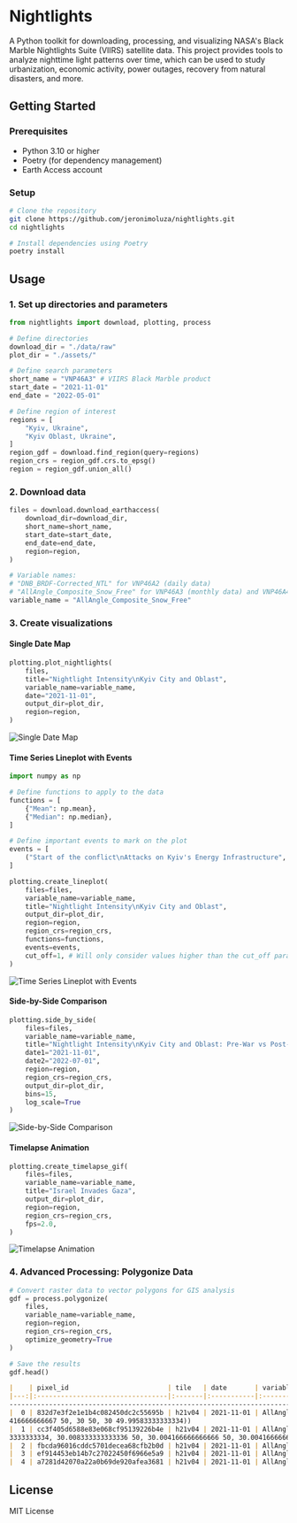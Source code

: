 # Nightlights

A Python toolkit for downloading, processing, and visualizing NASA's Black Marble Nightlights Suite (VIIRS) satellite data. This project provides tools to analyze nighttime light patterns over time, which can be used to study urbanization, economic activity, power outages, recovery from natural disasters, and more.

## Getting Started

### Prerequisites
- Python 3.10 or higher
- Poetry (for dependency management)
- Earth Access account

### Setup

```bash
# Clone the repository
git clone https://github.com/jeronimoluza/nightlights.git
cd nightlights

# Install dependencies using Poetry
poetry install
```

## Usage

### 1. Set up directories and parameters

```python
from nightlights import download, plotting, process

# Define directories
download_dir = "./data/raw"
plot_dir = "./assets/"

# Define search parameters
short_name = "VNP46A3" # VIIRS Black Marble product
start_date = "2021-11-01"
end_date = "2022-05-01"

# Define region of interest
regions = [
    "Kyiv, Ukraine",
    "Kyiv Oblast, Ukraine",
]
region_gdf = download.find_region(query=regions)
region_crs = region_gdf.crs.to_epsg()
region = region_gdf.union_all()
```

### 2. Download data

```python
files = download.download_earthaccess(
    download_dir=download_dir,
    short_name=short_name,
    start_date=start_date,
    end_date=end_date,
    region=region,
)

# Variable names:
# "DNB_BRDF-Corrected_NTL" for VNP46A2 (daily data)
# "AllAngle_Composite_Snow_Free" for VNP46A3 (monthly data) and VNP46A4 (annual data)
variable_name = "AllAngle_Composite_Snow_Free"  
```

### 3. Create visualizations

#### Single Date Map

```python
plotting.plot_nightlights(
    files,
    title="Nightlight Intensity\nKyiv City and Oblast",
    variable_name=variable_name,
    date="2021-11-01",
    output_dir=plot_dir,
    region=region,
)
```
![Single Date Map](./assets/nightlights_20211101_AllAngle_Composite_Snow_Free.png)

#### Time Series Lineplot with Events

```python
import numpy as np

# Define functions to apply to the data
functions = [
    {"Mean": np.mean},
    {"Median": np.median},
]

# Define important events to mark on the plot
events = [
    ("Start of the conflict\nAttacks on Kyiv's Energy Infrastructure", "2022-02-01"),
]

plotting.create_lineplot(
    files=files,
    variable_name=variable_name,
    title="Nightlight Intensity\nKyiv City and Oblast",
    output_dir=plot_dir,
    region=region,
    region_crs=region_crs,
    functions=functions,
    events=events,
    cut_off=1, # Will only consider values higher than the cut_off parameter for the lineplot
)
```
![Time Series Lineplot with Events](./assets/lineplot_AllAngle_Composite_Snow_Free.png)

#### Side-by-Side Comparison

```python
plotting.side_by_side(
    files=files,
    variable_name=variable_name,
    title="Nightlight Intensity\nKyiv City and Oblast: Pre-War vs Post-War",
    date1="2021-11-01",
    date2="2022-07-01",
    region=region,
    region_crs=region_crs,
    output_dir=plot_dir,
    bins=15,
    log_scale=True
)
```
![Side-by-Side Comparison](./assets/comparison_AllAngle_Composite_Snow_Free_20211101_20220501.png)

#### Timelapse Animation

```python
plotting.create_timelapse_gif(
    files=files,
    variable_name=variable_name,
    title="Israel Invades Gaza",
    output_dir=plot_dir,
    region=region,
    region_crs=region_crs,
    fps=2.0,
)
```
![Timelapse Animation](./assets/timelapse_AllAngle_Composite_Snow_Free.gif)


### 4. Advanced Processing: Polygonize Data

```python
# Convert raster data to vector polygons for GIS analysis
gdf = process.polygonize(
    files, 
    variable_name=variable_name, 
    region=region, 
    region_crs=region_crs, 
    optimize_geometry=True
)

# Save the results
gdf.head()
```

```markdown
|    | pixel_id                         | tile   | date       | variable                     |   value | geometry
|---:|:---------------------------------|:-------|:-----------|:-----------------------------|--------:|:--------------------------------------------------------------------------
-------------------------------------------------------------------------------------------------|
|  0 | 832d7e3f2e1e1b4c082450dc2c55695b | h21v04 | 2021-11-01 | AllAngle_Composite_Snow_Free |       0 | POLYGON ((30 49.99583333333334, 30.00416666666667 49.99583333333334, 30.00
416666666667 50, 30 50, 30 49.99583333333334))                                                   |
|  1 | cc3f405d6588e83e068cf95139226b4e | h21v04 | 2021-11-01 | AllAngle_Composite_Snow_Free |       0 | POLYGON ((30.004166666666666 49.99583333333334, 30.008333333333336 49.9958
3333333334, 30.008333333333336 50, 30.004166666666666 50, 30.004166666666666 49.99583333333334)) |
|  2 | fbcda96016cddc5701decea68cfb2b0d | h21v04 | 2021-11-01 | AllAngle_Composite_Snow_Free |       0 | POLYGON ((30.008333333333333 49.99583333333334, 30.012500000000003 49.99583333333334, 30.012500000000003 50, 30.008333333333333 50, 30.008333333333333 49.99583333333334)) |
|  3 | ef914453eb14b7c27022450f6966e5a9 | h21v04 | 2021-11-01 | AllAngle_Composite_Snow_Free |       0 | POLYGON ((30.0125 49.99583333333334, 30.01666666666667 49.99583333333334, 30.01666666666667 50, 30.0125 50, 30.0125 49.99583333333334))                                    |
|  4 | a7281d42070a22a0b69de920afea3681 | h21v04 | 2021-11-01 | AllAngle_Composite_Snow_Free |       0 | POLYGON ((30.016666666666666 49.99583333333334, 30.020833333333336 49.99583333333334, 30.020833333333336 50, 30.016666666666666 50, 30.016666666666666 49.99583333333334)) |
```

## License

MIT License
